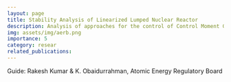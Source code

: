 ```yaml
---
layout: page
title: Stability Analysis of Linearized Lumped Nuclear Reactor
description: Analysis of approaches for the control of Control Moment Gyroscopes for avoidance of singularities
img: assets/img/aerb.png
importance: 5
category: resear
related_publications: 
---
```

Guide: Rakesh Kumar & K. Obaidurrahman, Atomic Energy Regulatory Board  